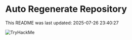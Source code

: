 # Auto Regenerate Repository

This README was last updated: 2025-07-26 23:40:27

 ![TryHackMe](https://tryhackme.com/badge/533634)